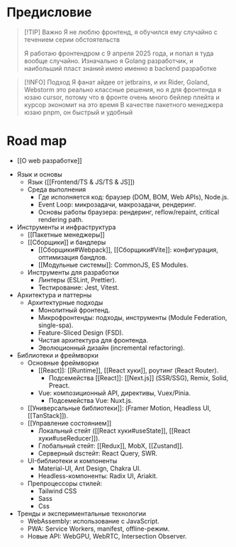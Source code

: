 # Предисловие
> [!TIP] Важно
> Я не люблю фронтенд, я обучился ему случайно с течением серии обстоятельств
> 
> Я работаю фронтендром с 9 апреля 2025 года, и попал я туда вообще случайно. Изначально я Golang разработчик, и наибольший пласт знаний имею именно в backend разработке

> [!INFO] Подход
> Я фанат айдее от jetbrains, и их Rider, Goland, Webstorm это реально классные решения, но я для фронтенда я юзаю cursor, потому что в фронте очень много бейлер плейта и курсор экономит на это время
> В качестве пакетного менеджера юзаю pnpm, он быстрый и удобный

# Road map
* [[O web разработке]]

- Язык и основы
    - Язык ([[Frontend/TS & JS/TS & JS]])
    - Среда выполнения
        - Где исполняется код: браузер (DOM, BOM, Web APIs), Node.js.
        - Event Loop: микрозадачи, макрозадачи, рендеринг.
        - Основы работы браузера: рендеринг, reflow/repaint, critical rendering path.
- Инструменты и инфраструктура
    - [[Пакетные менеджеры]]
    - [[Сборщики]] и бандлеры
        - [[Сборщики#Webpack]], [[Сборщики#Vite]]: конфигурация, оптимизация бандлов.
        - [[Модульные системы]]: CommonJS, ES Modules.
    - Инструменты для разработки
        - Линтеры (ESLint, Prettier).
        - Тестирование: Jest, Vitest.
- Архитектура и паттерны
    - Архитектурные подходы
        - Монолитный фронтенд.
        - Микрофронтенды: подходы, инструменты (Module Federation, single-spa).
        - Feature-Sliced Design (FSD).
        - Чистая архитектура для фронтенда.
        - Эволюционный дизайн (incremental refactoring).
- Библиотеки и фреймворки
    - Основные фреймворки
        - [[React]]: [[Runtime]], [[React хуки]], роутинг (React Router).
	        - Подсемейства [[React]]: [[Next.js]] (SSR/SSG), Remix, Solid, Preact.
        - Vue: композиционный API, директивы, Vuex/Pinia.
	        - Подсемейства Vue: Nuxt.js. 
	- [[Универсальные библиотеки]]: (Framer Motion, Headless UI, [[TanStack]]).
    - [[Управление состоянием]]
        - Локальный стейт ([[React хуки#useState]], [[React хуки#useReducer]]).
        - Глобальный стейт: [[Redux]], MobX, [[Zustand]].
        - Серверный dsстейт: React Query, SWR.
    - UI-библиотеки и компоненты
        - Material-UI, Ant Design, Chakra UI.
        - Headless-компоненты: Radix UI, Ariakit.
	* Препроцессоры стилей:
		* Tailwind CSS
		* Sass
		* Css
- Тренды и экспериментальные технологии
    - WebAssembly: использование с JavaScript.
    - PWA: Service Workers, manifest, offline-режим.
    - Новые API: WebGPU, WebRTC, Intersection Observer.